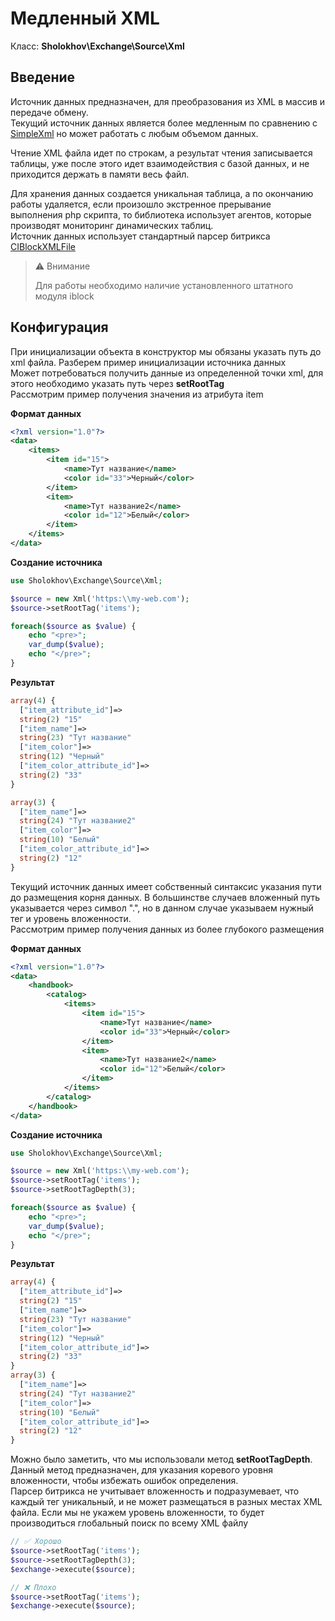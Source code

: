 # Медленный XML

Класс: **Sholokhov\Exchange\Source\Xml**

## Введение

Источник данных предназначен, для преобразования из XML в массив и передаче обмену.  
Текущий источник данных является более медленным по сравнению с [SimpleXml](/2.1.x/source/xml-simple)
но может работать с любым объемом данных.

Чтение XML файла идет по строкам, а результат чтения записывается таблицы, уже после этого идет взаимодействия с базой данных,
и не приходится держать в памяти весь файл.  

Для хранения данных создается уникальная таблица, а по окончанию работы удаляется,
если произошло экстренное прерывание выполнения php скрипта, то библиотека использует агентов, которые производят мониторинг динамических таблиц.  
Источник данных использует стандартный парсер битрикса [CIBlockXMLFile](https://dev.1c-bitrix.ru/api_help/iblock/classes/ciblockxmlfile/index.php)

> ⚠️ Внимание
> 
> Для работы необходимо наличие установленного штатного модуля iblock

## Конфигурация

При инициализации объекта в конструктор мы обязаны указать путь до xml файла.
Разберем пример инициализации источника данных  
Может потребоваться получить данные из определенной точки xml, для этого необходимо указать путь через **setRootTag**  
Рассмотрим пример получения значения из атрибута item

**Формат данных**
```xml
<?xml version="1.0"?>
<data>
    <items>
        <item id="15">
            <name>Тут название</name>
            <color id="33">Черный</color>
        </item>
        <item>
            <name>Тут название2</name>
            <color id="12">Белый</color>
        </item>
    </items>
</data>
```

**Создание источника**
```php
use Sholokhov\Exchange\Source\Xml;

$source = new Xml('https:\\my-web.com');
$source->setRootTag('items');

foreach($source as $value) {
    echo "<pre>";
    var_dump($value);
    echo "</pre>";
}
```

**Результат**
```php
array(4) {
  ["item_attribute_id"]=>
  string(2) "15"
  ["item_name"]=>
  string(23) "Тут название"
  ["item_color"]=>
  string(12) "Черный"
  ["item_color_attribute_id"]=>
  string(2) "33"
}

array(3) {
  ["item_name"]=>
  string(24) "Тут название2"
  ["item_color"]=>
  string(10) "Белый"
  ["item_color_attribute_id"]=>
  string(2) "12"
}
```

Текущий источник данных имеет собственный синтаксис указания пути до размещения корня данных.
В большинстве случаев вложенный путь указывается через символ ".", но в данном случае указываем нужный тег и уровень вложенности.  
Рассмотрим пример получения данных из более глубокого размещения

**Формат данных**
```xml
<?xml version="1.0"?>
<data>
    <handbook>
        <catalog>
            <items>
                <item id="15">
                    <name>Тут название</name>
                    <color id="33">Черный</color>
                </item>
                <item>
                    <name>Тут название2</name>
                    <color id="12">Белый</color>
                </item>
            </items>
        </catalog>
    </handbook>
</data>
```

**Создание источника**
```php
use Sholokhov\Exchange\Source\Xml;

$source = new Xml('https:\\my-web.com');
$source->setRootTag('items');
$source->setRootTagDepth(3);

foreach($source as $value) {
    echo "<pre>";
    var_dump($value);
    echo "</pre>";
}
```

**Результат**
```php
array(4) {
  ["item_attribute_id"]=>
  string(2) "15"
  ["item_name"]=>
  string(23) "Тут название"
  ["item_color"]=>
  string(12) "Черный"
  ["item_color_attribute_id"]=>
  string(2) "33"
}
array(3) {
  ["item_name"]=>
  string(24) "Тут название2"
  ["item_color"]=>
  string(10) "Белый"
  ["item_color_attribute_id"]=>
  string(2) "12"
}
```

Можно было заметить, что мы использовали метод **setRootTagDepth**.
Данный метод предназначен, для указания коревого уровня вложенности, чтобы избежать ошибок определения.  
Парсер битрикса не учитывает вложенность и подразумевает, что каждый тег уникальный, и не может размещаться в разных местах XML файла.
Если мы не укажем уровень вложенности, то будет производиться глобальный поиск по всему XML файлу

```php
// ✅ Хорошо
$source->setRootTag('items');
$source->setRootTagDepth(3);
$exchange->execute($source);

// ❌ Плохо
$source->setRootTag('items');
$exchange->execute($source);
```